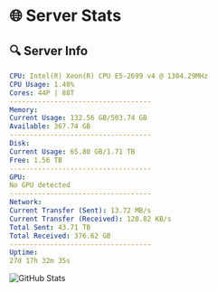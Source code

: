 # 🌐 Server Stats
## 🔍 Server Info
```yaml
CPU: Intel(R) Xeon(R) CPU E5-2699 v4 @ 1304.29MHz
CPU Usage: 1.40%
Cores: 44P | 88T
-----------------------------------
Memory:
Current Usage: 132.56 GB/503.74 GB
Available: 367.74 GB
-----------------------------------
Disk:
Current Usage: 65.80 GB/1.71 TB
Free: 1.56 TB
-----------------------------------
GPU:
No GPU detected
-----------------------------------
Network:
Current Transfer (Sent): 13.72 MB/s
Current Transfer (Received): 120.82 KB/s
Total Sent: 43.71 TB
Total Received: 376.62 GB
-----------------------------------
Uptime:
27d 17h 32m 35s
```
![GitHub Stats](https://img.shields.io/badge/Updated-2025-04-04_14:55:24-blue)
